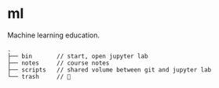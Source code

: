 # ml

Machine learning education.
```
.
├── bin       // start, open jupyter lab
├── notes     // course notes
├── scripts   // shared volume between git and jupyter lab
└── trash     // 🚮
```

